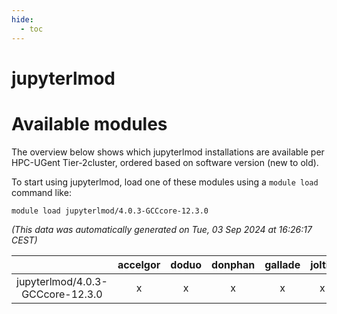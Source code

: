 ```yaml
---
hide:
  - toc
---
```


jupyterlmod
===========

# Available modules


The overview below shows which jupyterlmod installations are available per HPC-UGent Tier-2cluster, ordered based on software version (new to old).

To start using jupyterlmod, load one of these modules using a `module load` command like:

```shell
module load jupyterlmod/4.0.3-GCCcore-12.3.0
```

*(This data was automatically generated on Tue, 03 Sep 2024 at 16:26:17 CEST)*  

| |accelgor|doduo|donphan|gallade|joltik|shinx|skitty|
| :---: | :---: | :---: | :---: | :---: | :---: | :---: | :---: |
|jupyterlmod/4.0.3-GCCcore-12.3.0|x|x|x|x|x|x|x|
